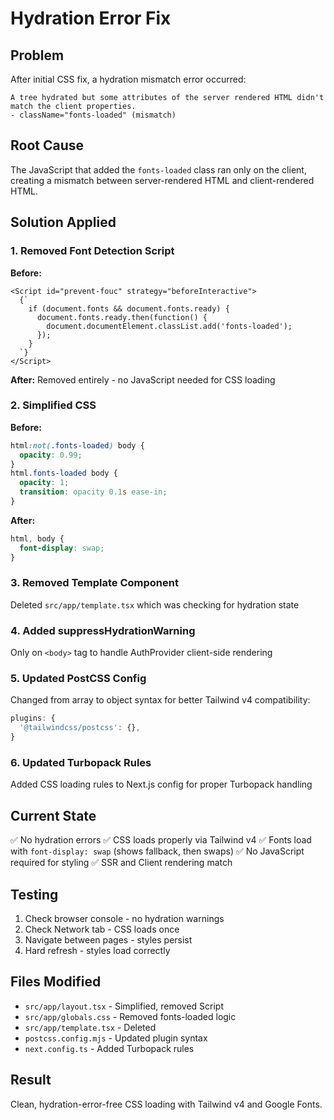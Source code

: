 # Hydration Error Fix

## Problem
After initial CSS fix, a hydration mismatch error occurred:
```
A tree hydrated but some attributes of the server rendered HTML didn't match the client properties.
- className="fonts-loaded" (mismatch)
```

## Root Cause
The JavaScript that added the `fonts-loaded` class ran only on the client, creating a mismatch between server-rendered HTML and client-rendered HTML.

## Solution Applied

### 1. Removed Font Detection Script
**Before:**
```tsx
<Script id="prevent-fouc" strategy="beforeInteractive">
  {`
    if (document.fonts && document.fonts.ready) {
      document.fonts.ready.then(function() {
        document.documentElement.classList.add('fonts-loaded');
      });
    }
  `}
</Script>
```

**After:**
Removed entirely - no JavaScript needed for CSS loading

### 2. Simplified CSS
**Before:**
```css
html:not(.fonts-loaded) body {
  opacity: 0.99;
}
html.fonts-loaded body {
  opacity: 1;
  transition: opacity 0.1s ease-in;
}
```

**After:**
```css
html, body {
  font-display: swap;
}
```

### 3. Removed Template Component
Deleted `src/app/template.tsx` which was checking for hydration state

### 4. Added suppressHydrationWarning
Only on `<body>` tag to handle AuthProvider client-side rendering

### 5. Updated PostCSS Config
Changed from array to object syntax for better Tailwind v4 compatibility:
```js
plugins: {
  '@tailwindcss/postcss': {},
}
```

### 6. Updated Turbopack Rules
Added CSS loading rules to Next.js config for proper Turbopack handling

## Current State

✅ No hydration errors
✅ CSS loads properly via Tailwind v4
✅ Fonts load with `font-display: swap` (shows fallback, then swaps)
✅ No JavaScript required for styling
✅ SSR and Client rendering match

## Testing

1. Check browser console - no hydration warnings
2. Check Network tab - CSS loads once
3. Navigate between pages - styles persist
4. Hard refresh - styles load correctly

## Files Modified

- `src/app/layout.tsx` - Simplified, removed Script
- `src/app/globals.css` - Removed fonts-loaded logic
- `src/app/template.tsx` - Deleted
- `postcss.config.mjs` - Updated plugin syntax
- `next.config.ts` - Added Turbopack rules

## Result

Clean, hydration-error-free CSS loading with Tailwind v4 and Google Fonts.

